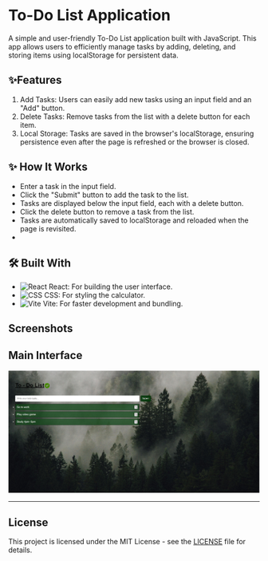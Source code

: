 <h1 style="font-size: 30px;">To-Do List Application</h1>
A simple and user-friendly To-Do List application built with JavaScript. This app allows users to efficiently manage tasks by adding, deleting, and storing items using localStorage for persistent data.

## ✨Features

1. Add Tasks: Users can easily add new tasks using an input field and an "Add" button.
2. Delete Tasks: Remove tasks from the list with a delete button for each item.
3. Local Storage: Tasks are saved in the browser's localStorage, ensuring persistence even after the page is refreshed or the browser is closed.

## ✨ How It Works

- Enter a task in the input field.
- Click the "Submit" button to add the task to the list.
- Tasks are displayed below the input field, each with a delete button.
- Click the delete button to remove a task from the list.
- Tasks are automatically saved to localStorage and reloaded when the page is revisited.
- 
## 🛠️ Built With  

- ![React](https://upload.wikimedia.org/wikipedia/commons/a/a7/React-icon.svg) React: For building the user interface.
- ![CSS](https://upload.wikimedia.org/wikipedia/commons/6/62/CSS3_logo.svg) CSS: For styling the calculator.
- ![Vite](https://vitejs.dev/logo.svg) Vite: For faster development and bundling.

## Screenshots

## **Main Interface**
![Main Interface](To-dolist.jpeg)

---

## License

This project is licensed under the MIT License - see the [LICENSE](MIT-LICENSE) file for details.
